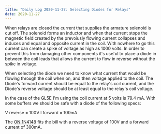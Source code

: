 ```yaml
---
title: "Daily Log 2020-11-27: Selecting Diodes for Relays"
date: 2020-11-27
---
```


When relays are closed the current that supplies the armature solenoid is cut off. The solenoid forms an inductor and when that current stops the magnetic field created by the prevoiusly flowing current collapses and induces and equal and opposite current in the coil. With nowhere to go this current can create a spike of voltage as high as 1000 volts. In order to prevent this from damaging other components it's useful to place a diode in between the coil leads that allows the current to flow in reverse without the spike in voltage.

When selecting the diode we need to know what current that would be flowing through the coil when on, and then voltage applied to the coil. The Diode's forward current should be equal to the relay's coil current, and the Diode's reverse voltage should be at least equal to the relay's coil voltage.

In the case of the GL5E I'm using the coil current at 5 volts is 79.4 mA. With some buffers we should be safe with a diode of the following specs:

V reverse = 100V
I forward = 100mA

The [ON 1N4148](https://www.mouser.com/ProductDetail/ON-Semiconductor-Fairchild/1N4148?qs=i4Fj9T%2FoRm8RMUhj5DeFQg%3D%3D) fits the bill with a reverse voltage of 100V and a forward current of 300mA.
